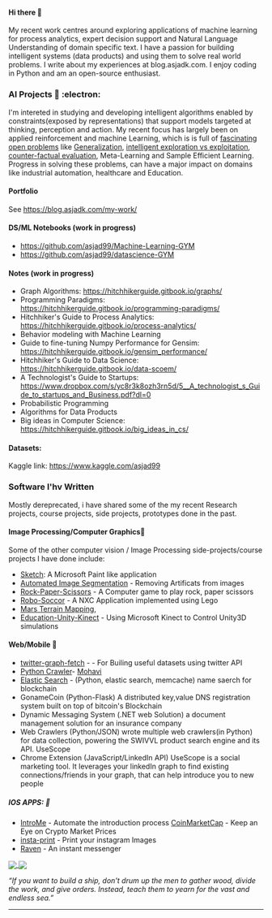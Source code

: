 

####  Hi there 👋

My recent work centres around exploring applications of machine learning for process analytics, expert decision support and Natural Language Understanding of domain specific text. I have a passion for building intelligent systems (data products) and using them to solve real world problems. I write about my experiences at blog.asjadk.com. I enjoy coding in Python and am an open-source enthusiast. 


### AI Projects   🔭 :electron:	

I'm intereted in studying and developing intelligent algorithms enabled by constraints(exposed by representations) that support models targeted at thinking, perception and action.  My recent focus has largely been on applied reinforcement and machine Learning, which is is full of [fascinating open problems](https://www.asjadk.io/real-world-rl/) like [Generalization](https://www.asjadk.io/generalization/), [intelligent exploration vs exploitation](https://www.asjadk.io/strategic-exploration-in-online-decision-making/), [counter-factual evaluation](https://www.asjadk.io/counterfactual-policy-evaluation/), Meta-Learning and Sample Efficient Learning. Progress in solving these problems, can have a major impact on domains like industrial automation, healthcare and Education. 

#### Portfolio 

See https://blog.asjadk.com/my-work/


#### DS/ML Notebooks  (work in progress) 

- https://github.com/asjad99/Machine-Learning-GYM
- https://github.com/asjad99/datascience-GYM

#### Notes (work in progress) 

- Graph Algorithms: https://hitchhikerguide.gitbook.io/graphs/
- Programming Paradigms: https://hitchhikerguide.gitbook.io/programming-paradigms/
- Hitchhiker's Guide to Process Analytics: https://hitchhikerguide.gitbook.io/process-analytics/
- Behavior modeling with Machine Learning
- Guide to fine-tuning Numpy Performance for Gensim: https://hitchhikerguide.gitbook.io/gensim_performance/
- Hitchhiker's Guide to Data Science: https://hitchhikerguide.gitbook.io/data-scoem/
- A Technologist's Guide to Startups: https://www.dropbox.com/s/yc8r3k8ozh3rn5d/5__A_technologist_s_Guide_to_startups_and_Business.pdf?dl=0
- Probabilistic Programming
- Algorithms for Data Products
- Big ideas in Computer Science: https://hitchhikerguide.gitbook.io/big_ideas_in_cs/

#### Datasets:

Kaggle link: https://www.kaggle.com/asjad99






### Software I'hv Written  

Mostly dereprecated, i have shared some of the my recent Research projects, course projects, side projects, prototypes done in the past. 

#### Image Processing/Computer Graphics:yarn:

Some of the other computer vision / Image Processing side-projects/course projects I have done include: 

- [Sketch](https://github.com/asjad99/Sketch): A Microsoft Paint like application
- [Automated Image Segmentation](https://github.com/asjad99/Image-Processing) - Removing Artificats from images
- [Rock-Paper-Scissors](https://github.com/asjad99/Rock-Paper-Scissors-) - A Computer game to play rock, paper scissors 
- [Robo-Soccor](https://github.com/asjad99/robot-soccor) - A NXC Application implemented using Lego 
- [Mars Terrain Mapping](https://github.com/asjad99/mars_pathfinder_robot),
- [Education-Unity-Kinect](https://github.com/asjad99/KINEFF) - Using Microsoft Kinect to Control Unity3D simulations

#### Web/Mobile :turtle:

- [twitter-graph-fetch](https://github.com/asjad99/twitter-graph-fetch)  - -  For Builing useful datasets using twitter API 
- [Python Crawler](https://github.com/asjad99/datascience-GYM/blob/master/Data_engineering/web_crawler.py)-
[Mohavi](https://github.com/asjad99/Mohavi)
- [Elastic Search](https://github.com/asjad99/elastic_search) - (Python, elastic search, memcache) name saerch for blockchain
- GonameCoin (Python-Flask) A distributed key,value DNS registration system built on top of bitcoin's Blockchain
- Dynamic Messaging System (.NET web Solution) a document management solution for an insurance company
- Web Crawlers (Python/JSON) wrote multiple web crawlers(in Python) for data collection, powering the SWIVVL product search engine and its API.
UseScope 
- Chrome Extension (JavaScript/LinkedIn API) UseScope is a social marketing tool. It leverages your linkedIn graph to find existing connections/friends in your graph, that can help introduce you to new people


##### IOS APPS: :iphone: 
 - [IntroMe](https://github.com/asjad99/IntroMe) - Automate the introduction process 
 [CoinMarketCap](https://github.com/asjad99/CoinMarketCap) - Keep an Eye on Crypto Market Prices 
 - [insta-print](https://github.com/asjad99/InstaPrint) - Print your instagram Images 
 - [Raven](https://github.com/asjad99/Raven) - An instant messenger 



<a href="">
  <img align="center" src="https://github-readme-stats.vercel.app/api/top-langs/?username=asjad99&langs_count=7&layout=compact" />
</a>
<a href="">
  <img align="center" src="https://github-readme-streak-stats.herokuapp.com/?user=asjad99&theme=blue-green" />
</a>



*“If you want to build a ship, don't drum up the men to gather wood, divide the work, and give orders. Instead, teach them to yearn for the vast and endless sea.”*

-----------

<!---
 Systems Programming Rust (OS + databases)

Databases, 
http://www.gotw.ca/publications/concurrency-ddj.htm
https://news.ycombinator.com/item?id=27647079
-->


<!-- Moonshots: 
https://github.com/ossu/computer-science#readme
Human-level concept learning through probabilistic program induction
Going deep into langauge, reinforcement learning 

<!-- 
https://www.cs.cornell.edu/jeh/book.pdf
https://web.stanford.edu/class/cs168/index.html
- BDI systems 

<!--unity ant simulation
https://www.youtube.com/watch?v=X-iSQQgOd1A

<!-- inspiration: 
https://paperswithcode.com/sota
also see data products and newsletters: 
<!-- 
-



"A person often meets his destiny on the road he took to avoid it."

--->





